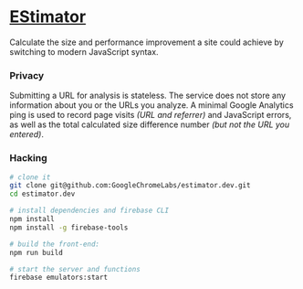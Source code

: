 # [EStimator](https://estimator.dev)

Calculate the size and performance improvement a site could achieve by switching to modern JavaScript syntax.

### Privacy

Submitting a URL for analysis is stateless. The service does not store any information about you or the URLs you analyze.
A minimal Google Analytics ping is used to record page visits _(URL and referrer)_ and JavaScript errors, as well as the total calculated size difference number _(but not the URL you entered)_.

### Hacking

```sh
# clone it
git clone git@github.com:GoogleChromeLabs/estimator.dev.git
cd estimator.dev

# install dependencies and firebase CLI
npm install
npm install -g firebase-tools

# build the front-end:
npm run build

# start the server and functions
firebase emulators:start
```
